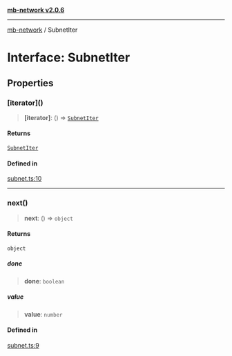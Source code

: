[**mb-network v2.0.6**](../README.md)

***

[mb-network](../README.md) / SubnetIter

# Interface: SubnetIter

## Properties

### \[iterator\]()

> **\[iterator\]**: () => [`SubnetIter`](SubnetIter.md)

#### Returns

[`SubnetIter`](SubnetIter.md)

#### Defined in

[subnet.ts:10](https://github.com/mbachmann97/mb-network/blob/5e5222ea7151abcf5275f0e1cf330bb7ec4668ba/src/subnet.ts#L10)

***

### next()

> **next**: () => `object`

#### Returns

`object`

##### done

> **done**: `boolean`

##### value

> **value**: `number`

#### Defined in

[subnet.ts:9](https://github.com/mbachmann97/mb-network/blob/5e5222ea7151abcf5275f0e1cf330bb7ec4668ba/src/subnet.ts#L9)
